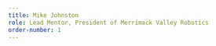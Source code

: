 ```yaml
---
title: Mike Johnston
role: Lead Mentor, President of Merrimack Valley Robotics
order-number: 1
---
```


